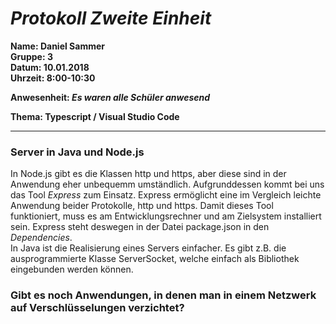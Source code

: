# _Protokoll Zweite Einheit_  

**Name: Daniel Sammer**  
**Gruppe: 3**  
**Datum: 10.01.2018**  
**Uhrzeit: 8:00-10:30**  
  
**Anwesenheit: _Es waren alle Schüler anwesend_**  
  
**Thema: Typescript / Visual Studio Code**  
  
-----------------------------------------------------------
  
### Server in Java und Node.js  
In Node.js gibt es die Klassen http und https, aber diese sind in der Anwendung eher unbequemm umständlich. Aufgrunddessen kommt bei uns das Tool *Express* zum Einsatz. Express ermöglicht eine im Vergleich leichte Anwendung beider Protokolle, http und https. Damit dieses Tool funktioniert, muss es am Entwicklungsrechner und am Zielsystem installiert sein. Express steht deswegen in der Datei package.json in den *Dependencies*.  
In Java ist die Realisierung eines Servers einfacher. Es gibt z.B. die ausprogrammierte Klasse ServerSocket, welche einfach als Bibliothek eingebunden werden können.  

### Gibt es noch Anwendungen, in denen man in einem Netzwerk auf Verschlüsselungen verzichtet?  

